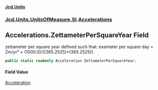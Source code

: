 #### [Jcd.Units](index 'index')
### [Jcd.Units.UnitsOfMeasure.SI](Jcd.Units.UnitsOfMeasure.SI 'Jcd.Units.UnitsOfMeasure.SI').[Accelerations](Accelerations 'Jcd.Units.UnitsOfMeasure.SI.Accelerations')

## Accelerations.ZettameterPerSquareYear Field

zettameter per square year defined such that: exameter per square day = Zm/yr² × (1000.0)/((365.2525)*(365.2525)).

```csharp
public static readonly Acceleration ZettameterPerSquareYear;
```

#### Field Value
[Acceleration](Acceleration 'Jcd.Units.UnitTypes.Acceleration')